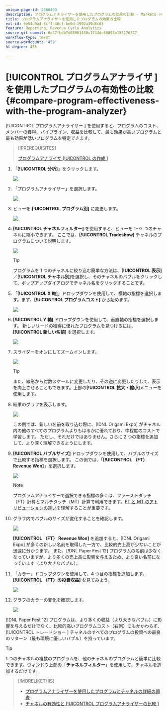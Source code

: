 ```yaml
---
unique-page-id: 2360403
description: プログラムアナライザーを使用したプログラムの効果の比較 - Marketo ドキュメント - 製品ドキュメント
title: プログラムアナライザーを使用したプログラムの効果の比較
exl-id: 6e54d0a4-3cff-46cf-be0d-1992a39d8c03
feature: Reporting, Revenue Cycle Analytics
source-git-commit: 0d37fbdb7d08901458c1744dc68893e155176327
workflow-type: tm+mt
source-wordcount: '459'
ht-degree: 45%

---
```


# [!UICONTROL  プログラムアナライザ ] を使用したプログラムの有効性の比較 {#compare-program-effectiveness-with-the-program-analyzer}

[!UICONTROL  プログラムアナライザー ] を使用すると、プログラムのコスト、メンバーの獲得、パイプライン、収益を比較して、最も効果が高いプログラムと最も効果が低いプログラムを特定できます。

>[!PREREQUISITES]
>
>[ プログラムアナライザ [!UICONTROL  の作成 ]](/help/marketo/product-docs/reporting/revenue-cycle-analytics/program-analytics/create-a-program-analyzer.md)

1. 「**[!UICONTROL 分析]**」をクリックします。

   ![](assets/image2014-9-17-18-3a50-3a30.png)

1. 「プログラムアナライザー」を選択します。

   ![](assets/image2014-9-17-18-3a50-3a37.png)

1. ビューを **[!UICONTROL プログラム別]** に変更します。

   ![](assets/image2014-9-17-18-3a50-3a44.png)

1. **[!UICONTROL チャネルフィルター]** を使用すると、ビューを 1～2 つのチャネルに縮小できます。 ここでは、**[!UICONTROL Tradeshow]** チャネルのプログラムについて説明します。

   ![](assets/image2014-9-17-18-3a51-3a2.png)

   >[!TIP]
   >
   >プログラムを 1 つのチャネルに絞り込む簡単な方法は、**[!UICONTROL 表示]**／**[!UICONTROL チャネル別]**&#x200B;を選択し、そのチャネルのバブルをクリックして、ポップアップダイアログでチャネル名をクリックすることです。

1. 「**[!UICONTROL X 軸]**」ドロップダウンを使用して、横軸の指標を選択します。まず、**[!UICONTROL プログラムコスト]** から始めます。

   ![](assets/image2014-9-17-18-3a52-3a16.png)

1. **[!UICONTROL Y 軸]** ドロップダウンを使用して、垂直軸の指標を選択します。 新しいリードの獲得に優れたプログラムを見つけるには、**[!UICONTROL 新しい名前]** を選択します。

   ![](assets/image2014-9-17-18-3a52-3a26.png)

1. スライダーをオンにしてズームインします。

   ![](assets/image2014-9-17-18-3a53-3a9.png)

   >[!TIP]
   >
   >また、線形から対数スケールに変更したり、その逆に変更したりして、表示を向上させることもできます。上部の&#x200B;**[!UICONTROL 拡大・縮小]**&#x200B;メニューを使用します。

1. 結果のグラフを表示します。

   ![](assets/image2014-9-17-18-3a53-3a49.png)

   この例では、新しい名前を取り込む際に、[!DNL Origami Expo] がチャネル内の他のすべてのプログラムよりもはるかに優れており、中程度のコストで学習します。 ただし、それだけではありません。さらに 2 つの指標を追加して、より深く理解できるようにします。

1. **[!UICONTROL バブルサイズ]** ドロップダウンを使用して、バブルのサイズで比較する指標を選択します。 この例では、「**[!UICONTROL （FT） Revenue Won]**」を選択します。

   ![](assets/image2014-9-17-18-3a54-3a25.png)

   >[!NOTE]
   >
   >プログラムアナライザーで選択できる指標の多くは、ファーストタッチ（FT）計算とマルチタッチ（MT）計算で利用できます。[FT と MT のアトリビューションの違い](/help/marketo/product-docs/reporting/revenue-cycle-analytics/revenue-tools/attribution/understanding-attribution.md)を理解することが重要です。

1. グラフ内でバブルのサイズが変化することを確認します。

   ![](assets/image2014-9-17-18-3a54-3a57.png)

   **[!UICONTROL （FT） Revenue Won]** を追加すると、[!DNL Origami Expo] が多くの新しい名前を取得した一方で、比較的売上高が少ないことが迅速に分かります。 また、[!DNL Paper Fest 12] プログラムの名前は少なくなっていますが、より多くの売上高に影響を与えるため、より良い名前になっています（より大きなバブル）。

1. 「カラー」ドロップダウンを使用して、4 つ目の指標を追加します。**[!UICONTROL （FT）の投資収益]** を見てみよう。

   ![](assets/image2014-9-17-18-3a55-3a33.png)

1. グラフのカラーの変化を確認します。

   ![](assets/image2014-9-17-18-3a55-3a47.png)

[!DNL Paper Fest 12] プログラムは、より多くの収益（より大きなバブル）に影響を与えるだけでなく、比較的高いプログラムコスト（右側）にもかかわらず、[!UICONTROL  トレードショー ] チャネルのすべてのプログラムの投資への最良のリターン（最も環境に優しいバブル）を持っています。

>[!TIP]
>
>1 つのチャネルの複数のプログラムを、他のチャネルのプログラムと簡単に比較できます。ウィンドウ上部の「**チャネルフィルター**」を使用して、チャネルを追加するだけです。

>[!MORELIKETHIS]
>
>* [ プログラムアナライザーを使用したプログラムとチャネルの詳細の調査 ](/help/marketo/product-docs/reporting/revenue-cycle-analytics/program-analytics/explore-program-and-channel-details-with-the-program-analyzer.md)
>* [ チャネルの有効性と [!UICONTROL  プログラムアナライザーの比較 ]](/help/marketo/product-docs/reporting/revenue-cycle-analytics/program-analytics/compare-channel-effectiveness-with-the-program-analyzer.md)
